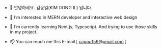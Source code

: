 - 👋 안녕하세요. 김동일(KIM DONG IL) 입니다.

- 👀 I’m interested in MERN developer and interactive web design

- 🌱 I’m currently learning Next.js, Typescript.
     And trying to use those skills in my project.

- 📫 You can reach me this E-mail [ cappu159@gmail.com ]

<!---
DIdaniel/DIdaniel is a ✨ special ✨ repository because its `README.md` (this file) appears on your GitHub profile.
You can click the Preview link to take a look at your changes.
--->
